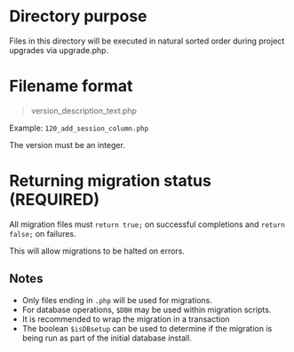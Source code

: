 # Directory purpose

Files in this directory will be executed in natural sorted order during project upgrades
via upgrade.php.

# Filename format

> version_description_text.php

Example: `120_add_session_column.php`

The version must be an integer.

# Returning migration status (REQUIRED)

All migration files must `return true;` on successful completions and `return false;` on failures.

This will allow migrations to be halted on errors.

## Notes

- Only files ending in `.php` will be used for migrations.
- For database operations, `$DBH` may be used within migration scripts.
- It is recommended to wrap the migration in a transaction
- The boolean `$isDBsetup` can be used to determine if the migration is being run as part of the initial database install.
